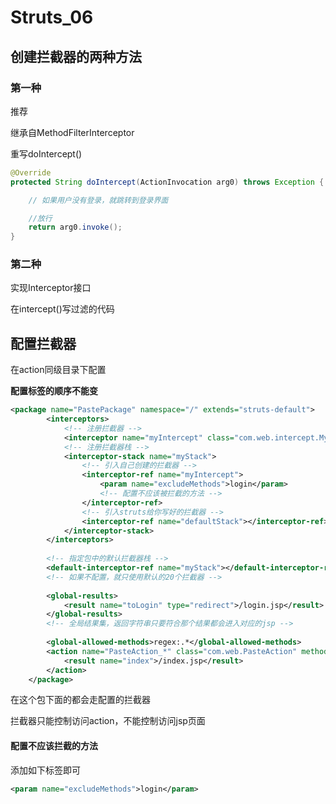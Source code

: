 # Struts_06

## 创建拦截器的两种方法

### 第一种

推荐

继承自MethodFilterInterceptor

重写doIntercept()

```java
@Override
protected String doIntercept(ActionInvocation arg0) throws Exception {

    // 如果用户没有登录，就跳转到登录界面

    //放行
    return arg0.invoke();
}
```

### 第二种

实现Interceptor接口

在intercept()写过滤的代码

## 配置拦截器

在action同级目录下配置

**配置标签的顺序不能变**

```xml
<package name="PastePackage" namespace="/" extends="struts-default">
		<interceptors>
	    	<!-- 注册拦截器 -->
	        <interceptor name="myIntercept" class="com.web.intercept.MyIntercept"></interceptor>
	        <!-- 注册拦截器栈 -->
	        <interceptor-stack name="myStack">
	        	<!-- 引入自己创建的拦截器 -->
	        	<interceptor-ref name="myIntercept">
                	<param name="excludeMethods">login</param>
                    <!-- 配置不应该被拦截的方法 -->
                </interceptor-ref>
	        	<!-- 引入struts给你写好的拦截器 -->
	        	<interceptor-ref name="defaultStack"></interceptor-ref>
       		</interceptor-stack>
    	</interceptors>
    	
    	<!-- 指定包中的默认拦截器栈 -->
    	<default-interceptor-ref name="myStack"></default-interceptor-ref>
    	<!-- 如果不配置，就只使用默认的20个拦截器 -->
    	
    	<global-results>
    		<result name="toLogin" type="redirect">/login.jsp</result>
    	</global-results>
    	<!-- 全局结果集，返回字符串只要符合那个结果都会进入对应的jsp -->
    
		<global-allowed-methods>regex:.*</global-allowed-methods>
		<action name="PasteAction_*" class="com.web.PasteAction" method="{1}">
			<result name="index">/index.jsp</result>
		</action>
	</package>
```

在这个包下面的都会走配置的拦截器

拦截器只能控制访问action，不能控制访问jsp页面

#### 配置不应该拦截的方法

添加如下标签即可

```xml
<param name="excludeMethods">login</param>
```

